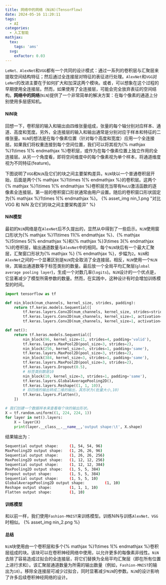 ```yaml
---
title: 网络中的网络 (NiN)(TensorFlow)
date: 2024-05-16 11:20:11
tags:
  - AI
categories:
  - 人工智能
mathjax:
  tex:
    tags: 'ams'
  svg:
    exFactor: 0.03
---
```


`LeNet、AlexNet`和`VGG`都有一个共同的设计模式：通过一系列的卷积层与汇聚层来提取空间结构特征；然后通过全连接层对特征的表征进行处理。`AlexNet`和`VGG`对`LeNet`的改进主要在于如何扩大和加深这两个模块。或者，可以想象在这个过程的早期使用全连接层。然而，如果使用了全连接层，可能会完全放弃表征的空间结构。**网络中的网络**(`NiN`)提供了一个非常简单的解决方案：在每个像素的通道上分别使用多层感知机。
<!-- more -->
#### NiN块

回想一下，卷积层的输入和输出由四维张量组成，张量的每个轴分别对应样本、通道、高度和宽度。另外，全连接层的输入和输出通常是分别对应于样本和特征的二维张量。`NiN`的想法是在每个像素位置（针对每个高度和宽度）应用一个全连接层。如果我们将权重连接到每个空间位置，我们可以将其视为{% mathjax %}1\times 1{% endmathjax %}卷积层，或作为在每个像素位置上独立作用的全连接层。从另一个角度看，即将空间维度中的每个像素视为单个样本，将通道维度视为不同特征(feature)。

下图说明了`VGG`和`NiN`及它们的块之间主要架构差异。`NiN`块以一个普通卷积层开始，后面是两个{% mathjax %}1\times 1{% endmathjax %}的卷积层。这两个{% mathjax %}1\times 1{% endmathjax %}卷积层充当带有`ReLU`激活函数的逐像素全连接层。第一层的卷积窗口形状通常由用户设置。随后的卷积窗口形状固定为{% mathjax %}1\times 1{% endmathjax %}。
{% asset_img nin_1.png "对比 VGG 和 NiN 及它们的块之间主要架构差异" %}

#### NiN模型

最初的`NiN`网络是在`AlexNet`后不久提出的，显然从中得到了一些启示。`NiN`使用窗口形状为{% mathjax %}11\times 11{% endmathjax %}、{% mathjax %}5\times 5{% endmathjax %}和{% mathjax %}3\times 3{% endmathjax %}的卷积层，输出通道数量与`AlexNet`中的相同。每个`NiN`块后有一个最大汇聚层，汇聚窗口形状为{% mathjax %} {% endmathjax %}，步幅为`2`。`NiN`和`AlexNet`之间的一个显著区别是`NiN`完全取消了全连接层。相反，`NiN`使用一个`NiN`块，其输出通道数等于标签类别的数量。最后放一个全局平均汇聚层(`global average pooling layer`)，生成一个对数几率(`logits`)。`NiN`设计的一个优点是，它显著减少了模型所需参数的数量。然而，在实践中，这种设计有时会增加训练模型的时间。
```python
import tensorflow as tf

def nin_block(num_channels, kernel_size, strides, padding):
    return tf.keras.models.Sequential([
        tf.keras.layers.Conv2D(num_channels, kernel_size, strides=strides, padding=padding, activation='relu'),
        tf.keras.layers.Conv2D(num_channels, kernel_size=1, activation='relu'),
        tf.keras.layers.Conv2D(num_channels, kernel_size=1, activation='relu')])

def net():
    return tf.keras.models.Sequential([
        nin_block(96, kernel_size=11, strides=4, padding='valid'), 
        tf.keras.layers.MaxPool2D(pool_size=3, strides=2),
        nin_block(256, kernel_size=5, strides=1, padding='same'), 
        tf.keras.layers.MaxPool2D(pool_size=3, strides=2),
        nin_block(384, kernel_size=3, strides=1, padding='same'),
        tf.keras.layers.MaxPool2D(pool_size=3, strides=2),
        tf.keras.layers.Dropout(0.5),
        # 标签类别数是10
        nin_block(10, kernel_size=3, strides=1, padding='same'),
        tf.keras.layers.GlobalAveragePooling2D(),
        tf.keras.layers.Reshape((1, 1, 10)),
        # 将四维的输出转成二维的输出，其形状为(批量大小,10)
        tf.keras.layers.Flatten(),
    ])

# 我们创建一个数据样本来查看每个块的输出形状。
X = tf.random.uniform((1, 224, 224, 1))
for layer in net().layers:
    X = layer(X)
    print(layer.__class__.__name__,'output shape:\t', X.shape)
```
结果输出为：
```bash
Sequential output shape:     (1, 54, 54, 96)
MaxPooling2D output shape:   (1, 26, 26, 96)
Sequential output shape:     (1, 26, 26, 256)
MaxPooling2D output shape:   (1, 12, 12, 256)
Sequential output shape:     (1, 12, 12, 384)
MaxPooling2D output shape:   (1, 5, 5, 384)
Dropout output shape:        (1, 5, 5, 384)
Sequential output shape:     (1, 5, 5, 10)
GlobalAveragePooling2D output shape:         (1, 10)
Reshape output shape:        (1, 1, 1, 10)
Flatten output shape:        (1, 10)
```
#### 训练模型

和以前一样，我们使用`Fashion-MNIST`来训练模型。训练NiN与训练`AlexNet、VGG`时相似。
{% asset_img nin_2.png %}

#### 总结

`NiN`块使用由一个卷积层和多个{% mathjax %}1\times 1{% endmathjax %}卷积层组成的块。该块可以在卷积神经网络中使用，以允许更多的每像素非线性。`NiN`去除了容易造成过拟合的全连接层，将它们替换为全局平均汇聚层（即在所有位置上进行求和）。该汇聚层通道数量为所需的输出数量（例如，`Fashion-MNIST`的输出为`10`）。移除全连接层可减少过拟合，同时显著减少`NiN`的参数。`NiN`的设计影响了许多后续卷积神经网络的设计。
